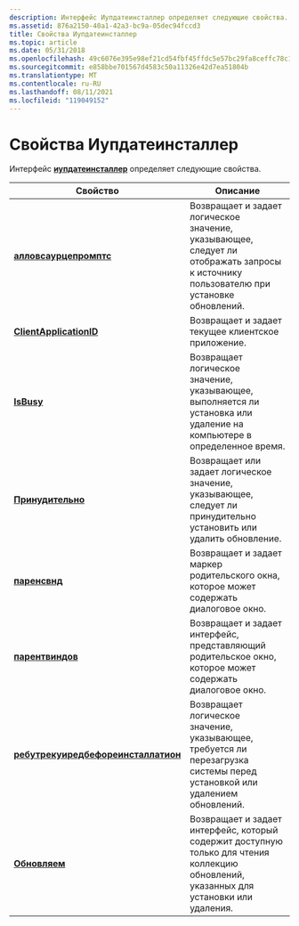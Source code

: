 ```yaml
---
description: Интерфейс Иупдатеинсталлер определяет следующие свойства.
ms.assetid: 876a2150-40a1-42a3-bc9a-05dec94fccd3
title: Свойства Иупдатеинсталлер
ms.topic: article
ms.date: 05/31/2018
ms.openlocfilehash: 49c6076e395e98ef21cd54fbf45ffdc5e57bc29fa8ceffc78c16d9a9a0d2bc4a
ms.sourcegitcommit: e858bbe701567d4583c50a11326e42d7ea51804b
ms.translationtype: MT
ms.contentlocale: ru-RU
ms.lasthandoff: 08/11/2021
ms.locfileid: "119049152"
---
```

# <a name="iupdateinstaller-properties"></a>Свойства Иупдатеинсталлер

Интерфейс [**иупдатеинсталлер**](/windows/desktop/api/Wuapi/nn-wuapi-iupdateinstaller) определяет следующие свойства.



| Свойство                                                                                      | Описание                                                                                                                           |
|-----------------------------------------------------------------------------------------------|---------------------------------------------------------------------------------------------------------------------------------------|
| [**алловсаурцепромптс**](/windows/desktop/api/Wuapi/nf-wuapi-iupdateinstaller-get_allowsourceprompts)                             | Возвращает и задает логическое значение, указывающее, следует ли отображать запросы к источнику пользователю при установке обновлений.                  |
| [**ClientApplicationID**](/windows/desktop/api/Wuapi/nf-wuapi-iupdateinstaller-get_clientapplicationid)                           | Возвращает и задает текущее клиентское приложение.                                                                                         |
| [**IsBusy**](/windows/desktop/api/Wuapi/nf-wuapi-iupdateinstaller-get_isbusy)                                                     | Возвращает логическое значение, указывающее, выполняется ли установка или удаление на компьютере в определенное время.        |
| [**Принудительно**](/windows/desktop/api/Wuapi/nf-wuapi-iupdateinstaller-get_isforced)                                                 | Возвращает или задает логическое значение, указывающее, следует ли принудительно установить или удалить обновление.                                       |
| [**паренсвнд**](/windows/desktop/api/Wuapi/nf-wuapi-iupdateinstaller-get_parenthwnd)                                             | Возвращает и задает маркер родительского окна, которое может содержать диалоговое окно.                                                            |
| [**парентвиндов**](/windows/desktop/api/Wuapi/nf-wuapi-iupdateinstaller-get_parentwindow)                                         | Возвращает и задает интерфейс, представляющий родительское окно, которое может содержать диалоговое окно.                                          |
| [**ребутрекуиредбефореинсталлатион**](/windows/desktop/api/Wuapi/nf-wuapi-iupdateinstaller-get_rebootrequiredbeforeinstallation) | Возвращает логическое значение, указывающее, требуется ли перезагрузка системы перед установкой или удалением обновлений.                   |
| [**Обновляем**](/windows/desktop/api/Wuapi/nf-wuapi-iupdateinstaller-get_updates)                                                   | Возвращает и задает интерфейс, который содержит доступную только для чтения коллекцию обновлений, указанных для установки или удаления. |



 

 

 



